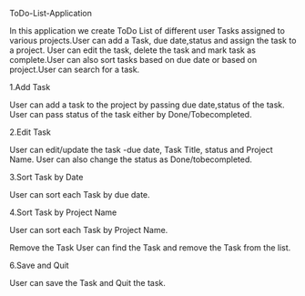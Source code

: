 ToDo-List-Application

In this application we create ToDo List of different user Tasks assigned to various projects.User can add a Task, due date,status and assign the task to a project. User can edit the task, delete the task and mark task as complete.User can also sort tasks based on due date or based on project.User can search for a task.

1.Add Task

User can add a task to the project by passing due date,status of the task. User can pass status of the task either by Done/Tobecompleted.

2.Edit Task

User can edit/update the task -due date, Task Title, status and Project Name. User can also change the status as Done/tobecompleted.

3.Sort Task by Date

User can sort each Task by due date.

4.Sort Task by Project Name

User can sort each Task by Project Name.

Remove the Task
User can find the Task and remove the Task from the list.

6.Save and Quit

User can save the Task and Quit the task.




